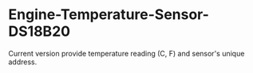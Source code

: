 # Engine-Temperature-Sensor-DS18B20

Current version provide temperature reading (C, F) and sensor's unique address.
